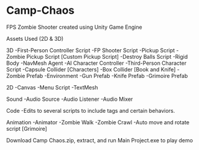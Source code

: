 # Camp-Chaos
FPS Zombie Shooter created using Unity Game Engine

Assets Used (2D & 3D)

3D
-First-Person Controller Script
-FP Shooter Script
-Pickup Script
-Zombie Pickup Script [Custom Pickup Script]
-Destroy Balls Script
-Rigid Body
-NavMesh Agent
-AI Character Controller
-Third-Person Character Script
-Capsule Collider [Characters]
-Box Collider [Book and Knife]
-Zombie Prefab
-Environment
-Gun Prefab
-Knife Prefab
-Grimoire Prefab

2D
-Canvas
-Menu Script
-TextMesh

Sound
-Audio Source
-Audio Listener
-Audio Mixer

Code
-Edits to several scripts to include tags and certain behaviors.

Animation
-Animator
-Zombie Walk
-Zombie Crawl
-Auto move and rotate script [Grimoire]

Download Camp Chaos.zip, extract, and run Main Project.exe to play demo